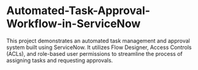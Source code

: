 # Automated-Task-Approval-Workflow-in-ServiceNow
This project demonstrates an automated task management and approval system built using ServiceNow. It utilizes Flow Designer, Access Controls (ACLs), and role-based user permissions to streamline the process of assigning tasks and requesting approvals.
